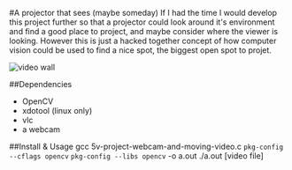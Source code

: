 #A projector that sees (maybe someday)
If I had the time I would develop this project further so that a projector could look around it's environment and find a good place to project, and maybe consider where the viewer is looking. However this is just a hacked together concept of how computer vision could be used to find a nice spot, the biggest open spot to projet.

![video wall](https://dl.dropbox.com/u/345086/vidwall.PNG "Video Wall")

##Dependencies
- OpenCV
- xdotool (linux only)
- vlc
- a webcam

##Install & Usage
    gcc 5v-project-webcam-and-moving-video.c `pkg-config --cflags opencv` `pkg-config --libs opencv` -o a.out
    ./a.out [video file]
